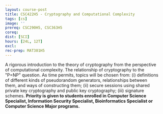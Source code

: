 ```yaml
---
layout: course-post
title: CSC422H5 - Cryptography and Computational Complexity
tags: [cs]
image: ''
prereq: CSC290H5, CSC363H5
coreq: 
dist: [SCI]
hours: [24L, 12T]
excl: 
rec-prep: MAT301H5
---
```


A rigorous introduction to the theory of cryptography from the perspective of computational complexity. The relationship of cryptography to the "P=NP" question. As time permits, topics will be chosen from: (i) definitions of different kinds of pseudorandom generators, relationships between them, and ways of constructing them; (ii) secure sessions using shared private key cryptography and public key cryptography; (iii) signature schemes. **Priority is given to students enrolled in Computer Science Specialist, Information Security Specialist, Bioinformatics Specialist or Computer Science Major programs.**
